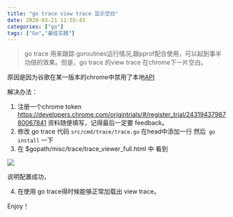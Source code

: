 ```yaml
---
title: "go trace view trace 显示空白"
date: 2020-03-21 11:55:43
categories: ["go"]
tags: ["Go","最佳实践"]
---
```


> go trace 用来跟踪 goroutines运行情况,跟pprof配合使用，可以起到事半功倍的效果。但是，go trace 的view trace 在chrome下一片空白。

原因是因为谷歌在某一版本的chrome中禁用了本地[API](crbug.com/1036492.)

解决办法：

1. 注册一个chrome token https://developers.chrome.com/origintrials/#/register_trial/2431943798780067841 资料随便填写，记得最后一定要 feedback。
2. 修改 go trace 代码 `src/cmd/trace/trace.go` 在head中添加一行 <meta http-equiv="origin-trial" content="YOUR_TOKEN_GOES_HERE"> 然后` go install` 一下
3. 在 $gopath/misc/trace/trace_viewer_full.html 中 看到

![](https://blog-image-1253555052.cos.ap-guangzhou.myqcloud.com/20200428161814.png)

说明配置成功，

4. 在使用 go trace得时候能够正常加载出 view trace。





Enjoy！

